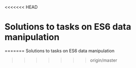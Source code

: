 <<<<<<< HEAD
# Solutions to tasks on ES6 data manipulation
=======
Solutions to tasks on ES6 data manipulation
>>>>>>> origin/master
